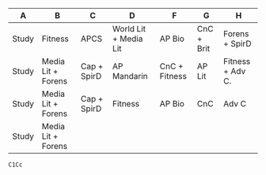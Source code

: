
| A     | B                  | C           | D                     | F             | G          | H                |
| ----- | ------------------ | ----------- | --------------------- | ------------- | ---------- | ---------------- |
| Study | Fitness            | APCS        | World Lit + Media Lit | AP Bio        | CnC + Brit | Forens + SpirD   |
| Study | Media Lit + Forens | Cap + SpirD | AP Mandarin           | CnC + Fitness | AP Lit     | Fitness + Adv C. |
| Study | Media Lit + Forens | Cap + SpirD | Fitness               | AP Bio        | CnC        | Adv C            |
| Study | Media Lit + Forens |             |                       |               |            |                  |

```smiles
C1Cc
```

```molecu
```
